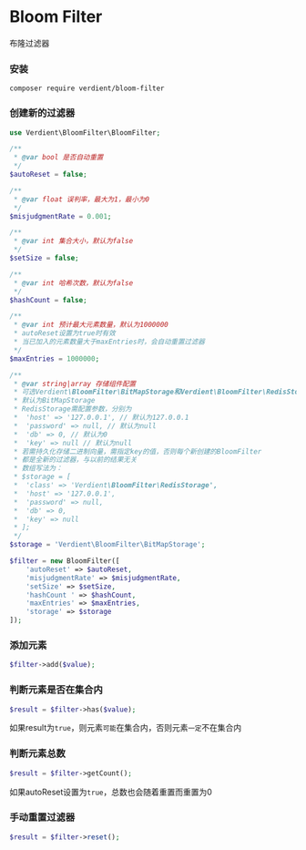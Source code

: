 # Bloom Filter
布隆过滤器

### 安装
`composer require verdient/bloom-filter`

### 创建新的过滤器
```php
use Verdient\BloomFilter\BloomFilter;

/**
 * @var bool 是否自动重置
 */
$autoReset = false;

/**
 * @var float 误判率，最大为1，最小为0
 */
$misjudgmentRate = 0.001;

/**
 * @var int 集合大小，默认为false
 */
$setSize = false;

/**
 * @var int 哈希次数，默认为false
 */
$hashCount = false;

/**
 * @var int 预计最大元素数量，默认为1000000
 * autoReset设置为true时有效
 * 当已加入的元素数量大于maxEntries时，会自动重置过滤器
 */
$maxEntries = 1000000;

/**
 * @var string|array 存储组件配置
 * 可选Verdient\BloomFilter\BitMapStorage和Verdient\BloomFilter\RedisStorage
 * 默认为BitMapStorage
 * RedisStorage需配置参数，分别为
 *  'host' => '127.0.0.1', // 默认为127.0.0.1
 *  'password' => null, // 默认为null
 *  'db' => 0, // 默认为0
 *  'key' => null // 默认为null
 * 若需持久化存储二进制向量，需指定key的值，否则每个新创建的BloomFilter
 * 都是全新的过滤器，与以前的结果无关
 * 数组写法为：
 * $storage = [
 *  'class' => 'Verdient\BloomFilter\RedisStorage',
 *  'host' => '127.0.0.1',
 *  'password' => null,
 *  'db' => 0,
 *  'key' => null
 * ];
 */
$storage = 'Verdient\BloomFilter\BitMapStorage';

$filter = new BloomFilter([
	'autoReset' => $autoReset,
	'misjudgmentRate' => $misjudgmentRate,
	'setSize' => $setSize,
	'hashCount ' => $hashCount,
	'maxEntries' => $maxEntries,
	'storage' => $storage
]);
```
### 添加元素
```php
$filter->add($value);
```

### 判断元素是否在集合内
```php
$result = $filter->has($value);
```
如果result为`true`，则元素`可能`在集合内，否则元素`一定`不在集合内

### 判断元素总数
```php
$result = $filter->getCount();
```
如果autoReset设置为`true`，总数也会随着重置而重置为0

### 手动重置过滤器
```php
$result = $filter->reset();
```